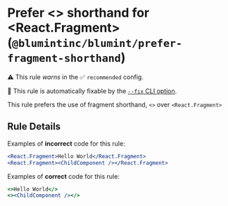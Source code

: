 # Prefer <> shorthand for <React.Fragment> (`@blumintinc/blumint/prefer-fragment-shorthand`)

⚠️ This rule _warns_ in the ✅ `recommended` config.

🔧 This rule is automatically fixable by the [`--fix` CLI option](https://eslint.org/docs/latest/user-guide/command-line-interface#--fix).

<!-- end auto-generated rule header -->

This rule prefers the use of fragment shorthand, `<>` over `<React.Fragment>`

## Rule Details

Examples of **incorrect** code for this rule:

```jsx
<React.Fragment>Hello World</React.Fragment>
<React.Fragment><ChildComponent /></React.Fragment>
```

Examples of **correct** code for this rule:

```jsx
<>Hello World</>
<><ChildComponent /></>
```
